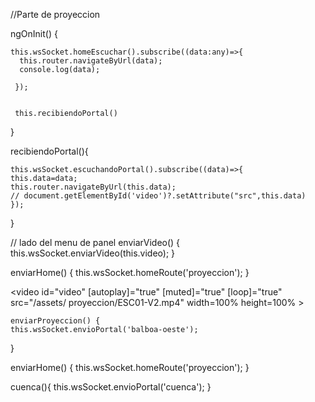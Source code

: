 //Parte de proyeccion

ngOnInit() {
    
    this.wsSocket.homeEscuchar().subscribe((data:any)=>{
      this.router.navigateByUrl(data);
      console.log(data);
      
     });


     this.recibiendoPortal()


  }


  recibiendoPortal(){

    this.wsSocket.escuchandoPortal().subscribe((data)=>{
    this.data=data;
    this.router.navigateByUrl(this.data);
    // document.getElementById('video')?.setAttribute("src",this.data)
    });

  }

  // lado del menu de panel
    enviarVideo() {
    this.wsSocket.enviarVideo(this.video);
  }

  enviarHome() {
    this.wsSocket.homeRoute('proyeccion');
  }

  <video id="video" [autoplay]="true" [muted]="true" [loop]="true" src="/assets/  proyeccion/ESC01-V2.mp4" width=100%  height=100% ></video>

    enviarProyeccion() {
    this.wsSocket.envioPortal('balboa-oeste');
  }

  enviarHome() {
    this.wsSocket.homeRoute('proyeccion');
  }

 cuenca(){
    this.wsSocket.envioPortal('cuenca');
  }
  
